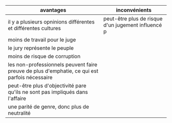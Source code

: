 | avantages                                                                                      | inconvénients |
| ---------------------------------------------------------------------------------------------- | ------------- |
| il y a plusieurs opninions différentes et différentes cultures                                 |       peut-être plus de risque d'un jugement influencé p        |
| moins de travail pour le juge                                                                  |               |
| le jury représente le peuple                                                                   |               |
| moins de risque de corruption                                                                  |               |
| les non-professionnels peuvent faire preuve de plus d'emphatie, ce qui est parfois  nécessaire |               |
| peut-être plus d'objectivité pare qu'ils ne sont pas impliqués dans l'affaire                  |               |
| une parité de genre, donc plus de neutralité                                                   |               |
